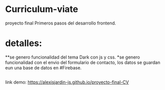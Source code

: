 ﻿# Curriculum-viate
 proyecto final Primeros pasos del desarrollo frontend.
 # detalles:
 **se genero funcionalidad del tema Dark con js y css.
 *se genero funcionalidad con el envio del formulario de contacto, los datos se guardan eun una base de datos en #Firebase.
 ##
 link demo: https://alexisjardin-js.github.io/proyecto-final-CV
